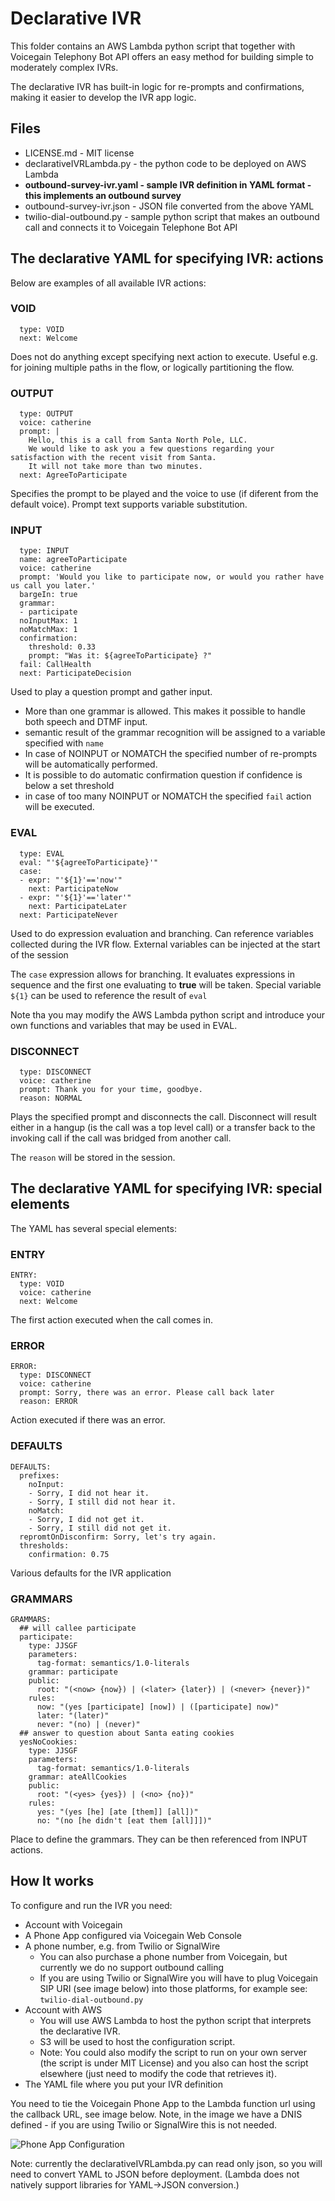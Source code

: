 # Declarative IVR

This folder contains an AWS Lambda python script that together with Voicegain Telephony Bot API offers an easy method for building simple to moderately complex IVRs. 

The declarative IVR has built-in logic for re-prompts and confirmations, making it easier to develop the IVR app logic.

## Files
* LICENSE.md - MIT license
* declarativeIVRLambda.py - the python code to be deployed on AWS Lambda
* **outbound-survey-ivr.yaml - sample IVR definition in YAML format - this implements an outbound survey**
* outbound-survey-ivr.json - JSON file converted from the above YAML  
* twilio-dial-outbound.py - sample python script that makes an outbound call and connects it to Voicegain Telephone Bot API

## The declarative YAML for specifying IVR: actions

Below are examples of all available IVR actions:

### VOID
```
  type: VOID
  next: Welcome
```
Does not do anything except specifying next action to execute. Useful e.g. for joining multiple paths in the flow, or logically partitioning the flow.

### OUTPUT
```
  type: OUTPUT
  voice: catherine
  prompt: |
    Hello, this is a call from Santa North Pole, LLC. 
    We would like to ask you a few questions regarding your satisfaction with the recent visit from Santa. 
    It will not take more than two minutes.  
  next: AgreeToParticipate
```
Specifies the prompt to be played and the voice to use (if diferent from the default voice).
Prompt text supports variable substitution.

### INPUT
```
  type: INPUT
  name: agreeToParticipate
  voice: catherine
  prompt: 'Would you like to participate now, or would you rather have us call you later.'
  bargeIn: true
  grammar: 
  - participate
  noInputMax: 1
  noMatchMax: 1
  confirmation:
    threshold: 0.33
    prompt: "Was it: ${agreeToParticipate} ?"
  fail: CallHealth
  next: ParticipateDecision  
```
Used to play a question prompt and gather input.
* More than one grammar is allowed. This makes it possible to handle both speech and DTMF input.
* semantic result of the grammar recognition will be assigned to a variable specified with `name`
* In case of NOINPUT or NOMATCH the specified number of re-prompts will be automatically performed.
* It is possible to do automatic confirmation question if confidence is below a set threshold
* in case of too many NOINPUT or NOMATCH  the specified  `fail` action will be executed.

### EVAL
```
  type: EVAL
  eval: "'${agreeToParticipate}'"
  case:
  - expr: "'${1}'=='now'"
    next: ParticipateNow
  - expr: "'${1}'=='later'"
    next: ParticipateLater
  next: ParticipateNever
```

Used to do expression evaluation and branching. Can reference variables collected during the IVR flow. External variables can be injected at the start of the session

The `case` expression allows for branching. It evaluates expressions in sequence and the first one evaluating to **true** will be taken. Special variable `${1}` can be used to reference the result of `eval`

Note tha you may modify the AWS Lambda python script and introduce your own functions and variables that may be used in EVAL.

### DISCONNECT
```
  type: DISCONNECT
  voice: catherine
  prompt: Thank you for your time, goodbye.
  reason: NORMAL
```
Plays the specified prompt and disconnects the call. Disconnect will result either in a hangup (is the call was a top level call) or a transfer back to the invoking call if the call was bridged from another call.

The `reason` will be stored in the session.

## The declarative YAML for specifying IVR: special elements

The YAML has several special elements:

### ENTRY
```
ENTRY:
  type: VOID
  voice: catherine
  next: Welcome
```
The first action executed when the call comes in.

### ERROR
```
ERROR:
  type: DISCONNECT
  voice: catherine
  prompt: Sorry, there was an error. Please call back later
  reason: ERROR
```

Action executed if there was an error.

### DEFAULTS
```
DEFAULTS:
  prefixes:
    noInput:
    - Sorry, I did not hear it.
    - Sorry, I still did not hear it.
    noMatch:
    - Sorry, I did not get it.
    - Sorry, I still did not get it.
  repromtOnDisconfirm: Sorry, let's try again.
  thresholds:
    confirmation: 0.75
```
Various defaults for the IVR application

### GRAMMARS
```
GRAMMARS:
  ## will callee participate
  participate:
    type: JJSGF
    parameters:
      tag-format: semantics/1.0-literals
    grammar: participate
    public:
      root: "(<now> {now}) | (<later> {later}) | (<never> {never})"
    rules:
      now: "(yes [participate] [now]) | ([participate] now)"
      later: "(later)"
      never: "(no) | (never)"
  ## answer to question about Santa eating cookies
  yesNoCookies:
    type: JJSGF
    parameters:
      tag-format: semantics/1.0-literals
    grammar: ateAllCookies
    public:
      root: "(<yes> {yes}) | (<no> {no})"
    rules:
      yes: "(yes [he] [ate [them]] [all])"
      no: "(no [he didn't [eat them [all]]])" 
```
Place to define the grammars. They can be then referenced from INPUT actions.

## How It works

To configure and run the IVR you need:
* Account with Voicegain
* A Phone App configured via Voicegain Web Console
* A phone number, e.g. from Twilio or SignalWire
  * You can also purchase a phone number from Voicegain, but currently we do no support outbound calling
  * If you are using Twilio or SignalWire you will have to plug Voicegain SIP URI (see image below) into those platforms, for example see: `twilio-dial-outbound.py`
* Account with AWS
    * You will use AWS Lambda to host the python script that interprets the declarative IVR.
    * S3 will be used to host the configuration script. 
    * Note: You could also modify the script to run on your own server (the script is under MIT License) and you also can host the script elsewhere (just need to modify the code that retrieves it).
* The YAML file where you put your IVR definition

You need to tie the Voicegain Phone App to the Lambda function url using the callback URL, see image below. Note, in the image we have a DNIS defined - if you are using Twilio or SignalWire this is not needed.

![Phone App Configuration](AIVR-App-Config.PNG)

Note: currently the declarativeIVRLambda.py can read only json, so you will need to convert YAML to JSON before deployment. (Lambda does not natively support libraries for YAML->JSON conversion.)

